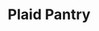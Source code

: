 ---
title: "Plaid Pantry"
url: /aloha/plaid-pantry-southwest-tualatin-valley-highway/
shop: convenience
---